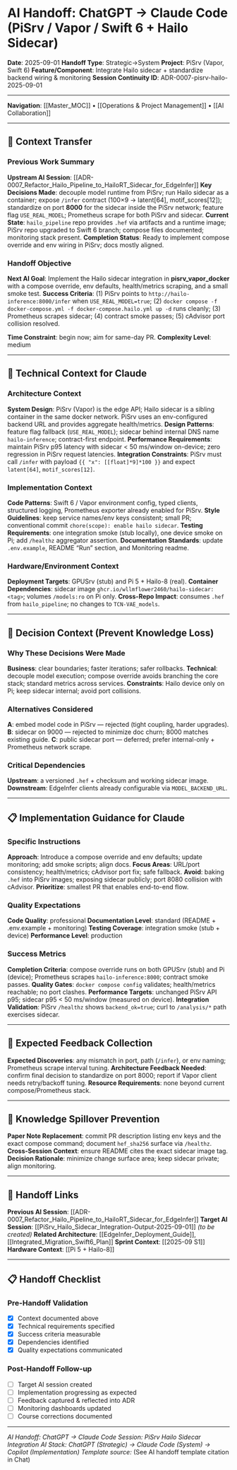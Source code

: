 # AI Handoff: ChatGPT → Claude Code (PiSrv / Vapor / Swift 6 + Hailo Sidecar)

**Date**: 2025-09-01
**Handoff Type**: Strategic→System
**Project**: PiSrv (Vapor, Swift 6)
**Feature/Component**: Integrate Hailo sidecar + standardize backend wiring & monitoring
**Session Continuity ID**: ADR-0007-pisrv-hailo-2025-09-01

---
**Navigation**: [[Master_MOC]] • [[Operations & Project Management]] • [[AI Collaboration]]

---

## 🔄 Context Transfer

### Previous Work Summary
**Upstream AI Session**: [[ADR-0007_Refactor_Hailo_Pipeline_to_HailoRT_Sidecar_for_EdgeInfer]]
**Key Decisions Made**: decouple model runtime from PiSrv; run Hailo sidecar as a container; expose `/infer` contract (100×9 → latent[64], motif_scores[12]); standardize on port **8000** for the sidecar inside the PiSrv network; feature flag `USE_REAL_MODEL`; Prometheus scrape for both PiSrv and sidecar.
**Current State**: `hailo_pipeline` repo provides `.hef` via artifacts and a runtime image; PiSrv repo upgraded to Swift 6 branch; compose files documented; monitoring stack present.
**Completion Status**: Ready to implement compose override and env wiring in PiSrv; docs mostly aligned.

### Handoff Objective
**Next AI Goal**: Implement the Hailo sidecar integration in **pisrv_vapor_docker** with a compose override, env defaults, health/metrics scraping, and a small smoke test.
**Success Criteria**: (1) PiSrv points to `http://hailo-inference:8000/infer` when `USE_REAL_MODEL=true`; (2) `docker compose -f docker-compose.yml -f docker-compose.hailo.yml up -d` runs cleanly; (3) Prometheus scrapes sidecar; (4) contract smoke passes; (5) cAdvisor port collision resolved.

**Time Constraint**: begin now; aim for same-day PR.
**Complexity Level**: medium

---

## 🎯 Technical Context for Claude

### Architecture Context
**System Design**: PiSrv (Vapor) is the edge API; Hailo sidecar is a sibling container in the same docker network. PiSrv uses an env-configured backend URL and provides aggregate health/metrics.
**Design Patterns**: feature flag fallback (`USE_REAL_MODEL`); sidecar behind internal DNS name `hailo-inference`; contract-first endpoint.
**Performance Requirements**: maintain PiSrv p95 latency with sidecar < 50 ms/window on-device; zero regression in PiSrv request latencies.
**Integration Constraints**: PiSrv must call `/infer` with payload `{{ "x": [[float]*9]*100 }}` and expect `latent[64]`, `motif_scores[12]`.

### Implementation Context
**Code Patterns**: Swift 6 / Vapor environment config, typed clients, structured logging, Prometheus exporter already enabled for PiSrv.
**Style Guidelines**: keep service names/env keys consistent; small PR; conventional commit `chore(scope): enable hailo sidecar`.
**Testing Requirements**: one integration smoke (stub locally), one device smoke on Pi; add `/healthz` aggregator assertion.
**Documentation Standards**: update `.env.example`, README “Run” section, and Monitoring readme.

### Hardware/Environment Context
**Deployment Targets**: GPUSrv (stub) and Pi 5 + Hailo-8 (real).
**Container Dependencies**: sidecar image `ghcr.io/wllmflower2460/hailo-sidecar:<tag>`; volumes `/models:ro` on Pi only.
**Cross-Repo Impact**: consumes `.hef` from `hailo_pipeline`; no changes to `TCN-VAE_models`.

---

## 🧠 Decision Context (Prevent Knowledge Loss)

### Why These Decisions Were Made
**Business**: clear boundaries; faster iterations; safer rollbacks.
**Technical**: decouple model execution; compose override avoids branching the core stack; standard metrics across services.
**Constraints**: Hailo device only on Pi; keep sidecar internal; avoid port collisions.

### Alternatives Considered
**A**: embed model code in PiSrv — rejected (tight coupling, harder upgrades).
**B**: sidecar on 9000 — rejected to minimize doc churn; 8000 matches existing guide.
**C**: public sidecar port — deferred; prefer internal-only + Prometheus network scrape.

### Critical Dependencies
**Upstream**: a versioned `.hef` + checksum and working sidecar image.
**Downstream**: EdgeInfer clients already configurable via `MODEL_BACKEND_URL`.

---

## 📋 Implementation Guidance for Claude

### Specific Instructions
**Approach**: Introduce a compose override and env defaults; update monitoring; add smoke scripts; align docs.
**Focus Areas**: URL/port consistency; health/metrics; cAdvisor port fix; safe fallback.
**Avoid**: baking `.hef` into PiSrv images; exposing sidecar publicly; port 8080 collision with cAdvisor.
**Prioritize**: smallest PR that enables end-to-end flow.

### Quality Expectations
**Code Quality**: professional
**Documentation Level**: standard (README + .env.example + monitoring)
**Testing Coverage**: integration smoke (stub + device)
**Performance Level**: production

### Success Metrics
**Completion Criteria**: compose override runs on both GPUSrv (stub) and Pi (device); Prometheus scrapes `hailo-inference:8000`; contract smoke passes.
**Quality Gates**: `docker compose config` validates; health/metrics reachable; no port clashes.
**Performance Targets**: unchanged PiSrv API p95; sidecar p95 < 50 ms/window (measured on device).
**Integration Validation**: PiSrv `/healthz` shows `backend_ok=true`; curl to `/analysis/*` path exercises sidecar.

---

## 🔄 Expected Feedback Collection

**Expected Discoveries**: any mismatch in port, path (`/infer`), or env naming; Prometheus scrape interval tuning.
**Architecture Feedback Needed**: confirm final decision to standardize on port 8000; report if Vapor client needs retry/backoff tuning.
**Resource Requirements**: none beyond current compose/Prometheus stack.

---

## 📝 Knowledge Spillover Prevention

**Paper Note Replacement**: commit PR description listing env keys and the exact compose command; document `hef_sha256` surface via `/healthz`.
**Cross-Session Context**: ensure README cites the exact sidecar image tag.
**Decision Rationale**: minimize change surface area; keep sidecar private; align monitoring.

---

## 🔗 Handoff Links

**Previous AI Session**: [[ADR-0007_Refactor_Hailo_Pipeline_to_HailoRT_Sidecar_for_EdgeInfer]]
**Target AI Session**: [[PiSrv_Hailo_Sidecar_Integration-Output-2025-09-01]] *(to be created)*
**Related Architecture**: [[EdgeInfer_Deployment_Guide]], [[Integrated_Migration_Swift6_Plan]]
**Sprint Context**: [[2025-09 S1]]
**Hardware Context**: [[Pi 5 + Hailo-8]]

---

## 📋 Handoff Checklist

### Pre-Handoff Validation
- [x] Context documented above
- [x] Technical requirements specified
- [x] Success criteria measurable
- [x] Dependencies identified
- [x] Quality expectations communicated

### Post-Handoff Follow-up
- [ ] Target AI session created
- [ ] Implementation progressing as expected
- [ ] Feedback captured & reflected into ADR
- [ ] Monitoring dashboards updated
- [ ] Course corrections documented

---

*AI Handoff: ChatGPT → Claude Code*
*Session: PiSrv Hailo Sidecar Integration*
*AI Stack: ChatGPT (Strategic) → Claude Code (System) → Copilot (Implementation)*
*Template source:* (See AI handoff template citation in Chat)
